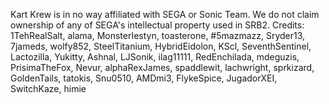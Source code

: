 Kart Krew is in no way affiliated with SEGA or Sonic Team. We do not claim ownership of any of SEGA's intellectual property used in SRB2. 
Credits: 1TehRealSalt, alama, MonsterIestyn, toasterone, #5mazmazz, Sryder13, 7jameds, wolfy852, SteelTitanium, HybridEidolon, KScl, SeventhSentinel, Lactozilla, Yukitty, Ashnal, 
LJSonik, ilag11111, RedEnchilada, mdeguzis, PrisimaTheFox, Nevur, alphaRexJames, spaddlewit, lachwright, sprkizard, GoldenTails, tatokis, Snu0510, AMDmi3, FlykeSpice, JugadorXEI, 
SwitchKaze, himie

